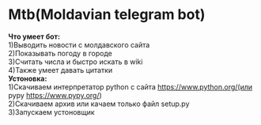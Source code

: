 # Mtb(Moldavian telegram bot)
<b>Что умеет бот:</b><br>
1)Выводить новости с молдавского сайта<br>
2)Показывать погоду в городе<br>
3)Считать числа и быстро искать в wiki<br>
4)Также умеет давать цитатки<br>
<b>Устоновка:</b><br>
1)Скачиваем интерпретатор python с сайта https://www.python.org/(или pypy https://www.pypy.org/)<br>
2)Скачиваем архив или качаем только файл setup.py<br>
3)Запускаем устоновщик<br>

